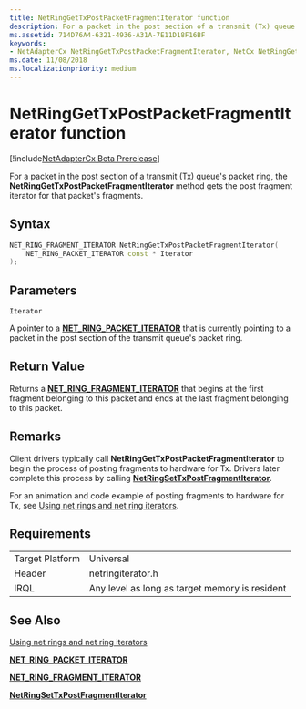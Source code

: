 ```yaml
---
title: NetRingGetTxPostPacketFragmentIterator function
description: For a packet in the post section of a transmit (Tx) queue's packet ring, the NetRingGetTxPostPacketFragmentIterator method gets the post fragment iterator for that packet's fragments.
ms.assetid: 714D76A4-6321-4936-A31A-7E11D18F16BF
keywords:
- NetAdapterCx NetRingGetTxPostPacketFragmentIterator, NetCx NetRingGetTxPostPacketFragmentIterator
ms.date: 11/08/2018
ms.localizationpriority: medium
---
```


# NetRingGetTxPostPacketFragmentIterator function

[!include[NetAdapterCx Beta Prerelease](../netcx-beta-prerelease.md)]

For a packet in the post section of a transmit (Tx) queue's packet ring, the **NetRingGetTxPostPacketFragmentIterator** method gets the post fragment iterator for that packet's fragments.

## Syntax

```cpp
NET_RING_FRAGMENT_ITERATOR NetRingGetTxPostPacketFragmentIterator(
    NET_RING_PACKET_ITERATOR const * Iterator
);
```

## Parameters

`Iterator`

A pointer to a [**NET_RING_PACKET_ITERATOR**](net-ring-packet-iterator.md) that is currently pointing to a packet in the post section of the transmit queue's packet ring.

## Return Value

Returns a [**NET_RING_FRAGMENT_ITERATOR**](net-ring-fragment-iterator.md) that begins at the first fragment belonging to this packet and ends at the last fragment belonging to this packet.

## Remarks

Client drivers typically call **NetRingGetTxPostPacketFragmentIterator** to begin the process of posting fragments to hardware for Tx. Drivers later complete this process by calling [**NetRingSetTxPostFragmentIterator**](netringsettxpostfragmentiterator.md).

For an animation and code example of posting fragments to hardware for Tx, see [Using net rings and net ring iterators](using-net-rings-and-net-ring-iterators.md).

## Requirements

|  |  |
| --- | --- |
| Target Platform | Universal |
| Header | netringiterator.h |
| IRQL | Any level as long as target memory is resident |

## See Also

[Using net rings and net ring iterators](using-net-rings-and-net-ring-iterators.md)

[**NET_RING_PACKET_ITERATOR**](net-ring-packet-iterator.md)

[**NET_RING_FRAGMENT_ITERATOR**](net-ring-fragment-iterator.md)

[**NetRingSetTxPostFragmentIterator**](netringsettxpostfragmentiterator.md)